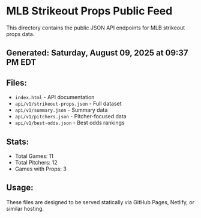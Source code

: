 # MLB Strikeout Props Public Feed

This directory contains the public JSON API endpoints for MLB strikeout props data.

## Generated: Saturday, August 09, 2025 at 09:37 PM EDT

## Files:
- `index.html` - API documentation
- `api/v1/strikeout-props.json` - Full dataset
- `api/v1/summary.json` - Summary data
- `api/v1/pitchers.json` - Pitcher-focused data  
- `api/v1/best-odds.json` - Best odds rankings

## Stats:
- Total Games: 11
- Total Pitchers: 12
- Games with Props: 3

## Usage:
These files are designed to be served statically via GitHub Pages, Netlify, or similar hosting.
